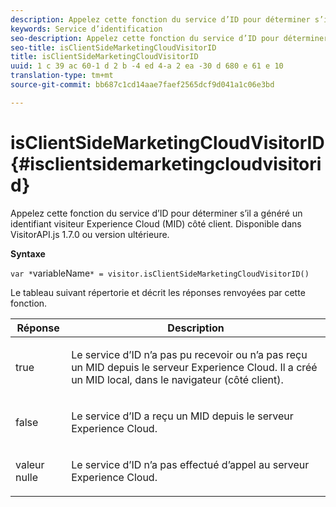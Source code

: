 ```yaml
---
description: Appelez cette fonction du service d’ID pour déterminer s’il a généré un identifiant visiteur Experience Cloud (MID) côté client. Disponible dans VisitorAPI.js 1.7.0 ou version ultérieure.
keywords: Service d’identification
seo-description: Appelez cette fonction du service d’ID pour déterminer s’il a généré un identifiant visiteur Experience Cloud (MID) côté client. Disponible dans VisitorAPI.js 1.7.0 ou version ultérieure.
seo-title: isClientSideMarketingCloudVisitorID
title: isClientSideMarketingCloudVisitorID
uuid: 1 c 39 ac 60-1 d 2 b -4 ed 4-a 2 ea -30 d 680 e 61 e 10
translation-type: tm+mt
source-git-commit: bb687c1cd14aae7faef2565dcf9d041a1c06e3bd

---
```



# isClientSideMarketingCloudVisitorID{#isclientsidemarketingcloudvisitorid}

Appelez cette fonction du service d’ID pour déterminer s’il a généré un identifiant visiteur Experience Cloud (MID) côté client. Disponible dans VisitorAPI.js 1.7.0 ou version ultérieure.

**Syntaxe**

`var *`variableName`* = visitor.isClientSideMarketingCloudVisitorID()`

Le tableau suivant répertorie et décrit les réponses renvoyées par cette fonction.

<table id="table_5D08A5DD6FD04F94818B0E8B790D3136"> 
 <thead> 
  <tr> 
   <th colname="col1" class="entry"> Réponse </th> 
   <th colname="col2" class="entry"> Description </th> 
  </tr> 
 </thead>
 <tbody> 
  <tr> 
   <td colname="col1"> <p> <span class="codeph"> true</span> </p> </td> 
   <td colname="col2"> <p>Le service d’ID n’a pas pu recevoir ou n’a pas reçu un MID depuis le serveur <span class="keyword">Experience Cloud</span>. Il a créé un MID local, dans le navigateur (côté client). </p> </td> 
  </tr> 
  <tr> 
   <td colname="col1"> <p> <span class="codeph"> false</span> </p> </td> 
   <td colname="col2"> <p>Le service d’ID a reçu un MID depuis le serveur <span class="keyword">Experience Cloud</span>. </p> </td> 
  </tr> 
  <tr> 
   <td colname="col1"> <p> <span class="codeph"> valeur nulle</span> </p> </td> 
   <td colname="col2"> <p>Le service d’ID n’a pas effectué d’appel au serveur <span class="keyword">Experience Cloud</span>. </p> </td> 
  </tr> 
 </tbody> 
</table>

